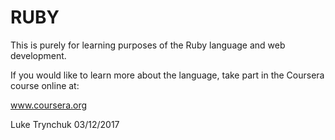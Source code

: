 # RUBY

This is purely for learning purposes of the Ruby language and
web development. 

If you would like to learn more about the language, take part in
the Coursera course online at:

www.coursera.org

Luke Trynchuk
03/12/2017
